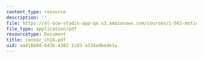 ```yaml
---
content_type: resource
description: ''
file: https://ol-ocw-studio-app-qa.s3.amazonaws.com/courses/1-561-motion-based-design-fall-2003/aa416b0d643b43821c03a334a9bede1e_connor_ch16.pdf
file_type: application/pdf
resourcetype: Document
title: connor_ch16.pdf
uid: aa416b0d-643b-4382-1c03-a334a9bede1e
---
```

